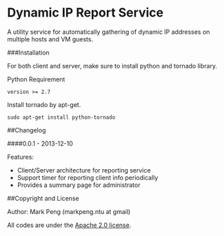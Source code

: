 Dynamic IP Report Service
=========================

A utility service for automatically gathering of dynamic IP addresses on multiple hosts and VM guests.


###Installation

For both client and server, make sure to install python and tornado library.

Python Requirement

    version >= 2.7

Install tornado by apt-get.

    sudo apt-get install python-tornado




##Changelog

####0.0.1 - 2013-12-10

Features:

  - Client/Server architecture for reporting service
  - Support timer for reporting client info periodically
  - Provides a summary page for administrator



##Copyright and License

Author: Mark Peng (markpeng.ntu at gmail)

All codes are under the [Apache 2.0 license](LICENSE).
